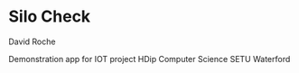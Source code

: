 Silo Check
==============================

David Roche

Demonstration app for IOT project HDip Computer Science SETU Waterford


